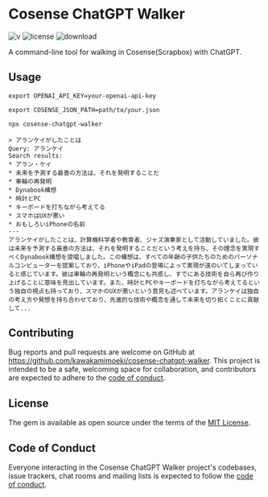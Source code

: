 # Cosense ChatGPT Walker

![v](https://badgen.net/npm/v/cosense-chatgpt-walker)
![license](https://badgen.net/github/license/kawakamimoeki/cosense-chatgpt-walker)
![download](https://badgen.net/npm/dw/cosense-chatgpt-walker)

A command-line tool for walking in Cosense(Scrapbox) with ChatGPT.

## Usage

```
export OPENAI_API_KEY=your-openai-api-key
```

```
export COSENSE_JSON_PATH=path/to/your.json
```

```bash
npx cosense-chatgpt-walker
```

```
> アランケイがしたことは
Query: アランケイ
Search results:
* アラン・ケイ
* 未来を予測する最善の方法は、それを発明することだ
* 車輪の再発明
* Dynabook構想
* 時計とPC
* キーボードを打ちながら考えてる
* スマホはUXが悪い
* おもしろいiPhoneの名前
---
アランケイがしたことは、計算機科学者や教育者、ジャズ演奏家として活動していました。彼は未来を予測する最善の方法は、それを発明することだという考えを持ち、その理念を実現すべくDynabook構想を提唱しました。この構想は、すべての年齢の子供たちのためのパーソナルコンピューターを提案しており、iPhoneやiPadの登場によって実現が遠のいてしまっていると感じています。彼は車輪の再発明という概念にも共感し、すでにある技術を自ら再び作り上げることに意味を見出しています。また、時計とPCやキーボードを打ちながら考えてるという独自の視点も持っており、スマホのUXが悪いという意見も述べています。アランケイは独自の考え方や発想を持ち合わせており、先進的な技術や概念を通して未来を切り拓くことに貢献して...
```

## Contributing

Bug reports and pull requests are welcome on GitHub at https://github.com/kawakamimoeki/cosense-chatgpt-walker. This project is intended to be a safe, welcoming space for collaboration, and contributors are expected to adhere to the [code of conduct](https://github.com/kawakamimoeki/cosense-chatgpt-walker/blob/main/CODE_OF_CONDUCT.md).

## License

The gem is available as open source under the terms of the [MIT License](https://opensource.org/licenses/MIT).

## Code of Conduct

Everyone interacting in the Cosense ChatGPT Walker project's codebases, issue trackers, chat rooms and mailing lists is expected to follow the [code of conduct](https://github.com/kawakamimoeki/cosense-chatgpt-walker/blob/main/CODE_OF_CONDUCT.md).
